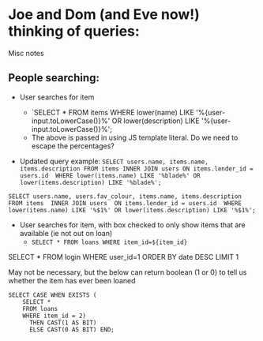 # Joe and Dom (and Eve now!) thinking of queries:
Misc notes

## People searching:

* User searches for item
    * `SELECT * FROM items WHERE lower(name) LIKE '%{user-input.toLowerCase()}%' OR lower(description) LIKE '%{user-input.toLowerCase()}%';
    * The above is passed in using JS template literal. Do we need to escape the percentages?

* Updated query example:
`SELECT users.name, items.name, items.description FROM items
                               INNER JOIN users ON items.lender_id = users.id 
                               WHERE lower(items.name) LIKE '%blade%' OR lower(items.description) LIKE '%blade%';
`

`SELECT users.name, users.fav_colour, items.name, items.description 
FROM items 
INNER JOIN users 
ON items.lender_id = users.id 
WHERE lower(items.name) LIKE '%$1%' OR lower(items.description) LIKE '%$1%';`

* User searches for item, with box checked to only show items that are available (ie not out on loan)
    * `SELECT * FROM loans WHERE item_id=${item_id}`


SELECT *
FROM login
WHERE user_id=1
ORDER BY date DESC
LIMIT 1

May not be necessary, but the below can return boolean (1 or 0) to tell us whether the item has ever been loaned
``` 
SELECT CASE WHEN EXISTS (
    SELECT *
    FROM loans
    WHERE item_id = 2)
      THEN CAST(1 AS BIT)
      ELSE CAST(0 AS BIT) END;
```

